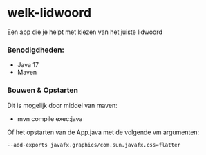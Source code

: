 # welk-lidwoord
Een app die je helpt met kiezen van het juiste lidwoord

### Benodigdheden:
- Java 17
- Maven

### Bouwen & Opstarten
Dit is mogelijk door middel van maven:
- mvn compile exec:java

Of het opstarten van de App.java met de volgende vm argumenten:
```
--add-exports javafx.graphics/com.sun.javafx.css=flatter
```
